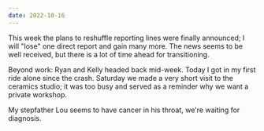 ```yaml
---
date: 2022-10-16
---
```


This week the plans to reshuffle reporting lines were finally announced; I will "lose" one direct report and gain many more. The news seems to be well received, but there is a lot of time ahead for transitioning.

Beyond work: Ryan and Kelly headed back mid-week. Today I got in my first ride alone since the crash. Saturday we made a very short visit to the ceramics studio; it was too busy and served as a reminder why we want a private workshop.

My stepfather Lou seems to have cancer in his throat, we're waiting for diagnosis.